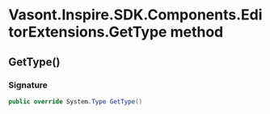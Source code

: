 # Vasont.Inspire.SDK.Components.EditorExtensions.GetType method
## GetType()
### Signature
```csharp
public override System.Type GetType()
```

